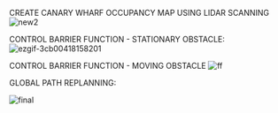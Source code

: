 
CREATE CANARY WHARF OCCUPANCY MAP USING LIDAR SCANNING
![new2](https://github.com/user-attachments/assets/e0c1ffee-3b24-4974-b012-c5d7bf11d966)

CONTROL BARRIER FUNCTION - STATIONARY OBSTACLE:
![ezgif-3cb00418158201](https://github.com/user-attachments/assets/d2760663-a2e2-4642-b791-c6c80cf3636e)


CONTROL BARRIER FUNCTION - MOVING OBSTACLE
![ff](https://github.com/user-attachments/assets/c77378af-72ae-467d-b09b-72c483262c61)

GLOBAL PATH REPLANNING:

![final](https://github.com/user-attachments/assets/c1688356-a67e-432d-bf88-123f439cbade)



